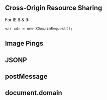 ## Cross-Origin Resource Sharing

For IE 8 & 9:

```javascrpit
var xdr = new XDomainRequest();
```



## Image Pings

## JSONP

## postMessage

## document.domain
